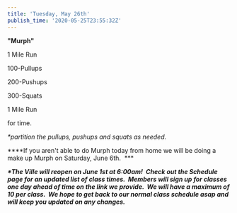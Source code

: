 ```yaml
---
title: 'Tuesday, May 26th'
publish_time: '2020-05-25T23:55:32Z'
---
```


**"Murph"**

1 Mile Run

100-Pullups

200-Pushups

300-Squats

1 Mile Run

for time.

*\*partition the pullups, pushups and squats as needed.*

***\*If you aren't able to do Murph today from home we will be doing a
make up Murph on Saturday, June 6th.  ***

***\*The Ville will reopen on June 1st at 6:00am!  Check out the
Schedule page for an updated list of class times.  Members will sign up
for classes one day ahead of time on the link we provide.  We will have
a maximum of 10 per class.  We hope to get back to our normal class
schedule asap and will keep you updated on any changes.***
